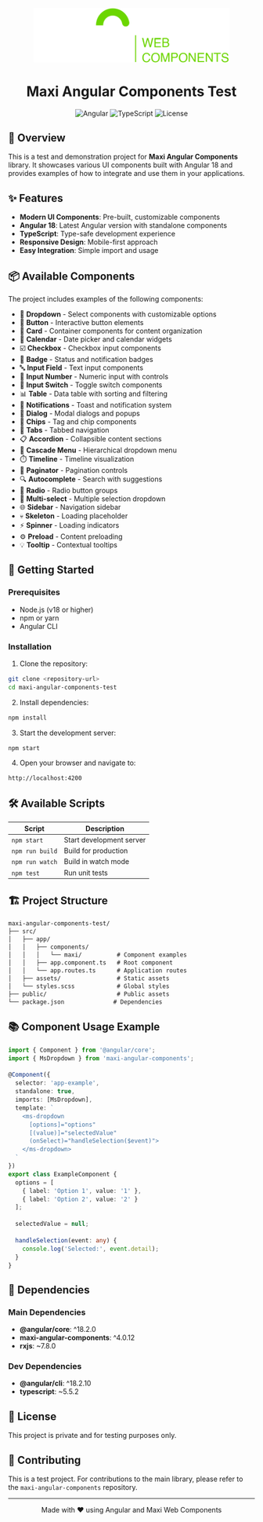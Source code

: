 <div align="center">
  <img src="./public/assets/logo.png" alt="Maxi Web Components Logo" width="400"/>

  # Maxi Angular Components Test

  ![Angular](https://img.shields.io/badge/Angular-18.2.0-red)
  ![TypeScript](https://img.shields.io/badge/TypeScript-5.5.2-blue)
  ![License](https://img.shields.io/badge/license-Private-lightgrey)
</div>

## 📖 Overview

This is a test and demonstration project for **Maxi Angular Components** library. It showcases various UI components built with Angular 18 and provides examples of how to integrate and use them in your applications.

## ✨ Features

- **Modern UI Components**: Pre-built, customizable components
- **Angular 18**: Latest Angular version with standalone components
- **TypeScript**: Type-safe development experience
- **Responsive Design**: Mobile-first approach
- **Easy Integration**: Simple import and usage

## 📦 Available Components

The project includes examples of the following components:

- 🔽 **Dropdown** - Select components with customizable options
- 🔘 **Button** - Interactive button elements
- 🎴 **Card** - Container components for content organization
- 📅 **Calendar** - Date picker and calendar widgets
- ☑️ **Checkbox** - Checkbox input components
- 🎯 **Badge** - Status and notification badges
- 🔤 **Input Field** - Text input components
- 🔢 **Input Number** - Numeric input with controls
- 🔄 **Input Switch** - Toggle switch components
- 📊 **Table** - Data table with sorting and filtering
- 🔔 **Notifications** - Toast and notification system
- 💬 **Dialog** - Modal dialogs and popups
- 🎨 **Chips** - Tag and chip components
- 📑 **Tabs** - Tabbed navigation
- 📋 **Accordion** - Collapsible content sections
- 🍔 **Cascade Menu** - Hierarchical dropdown menu
- ⏱️ **Timeline** - Timeline visualization
- 📄 **Paginator** - Pagination controls
- 🔍 **Autocomplete** - Search with suggestions
- 🔘 **Radio** - Radio button groups
- 🎯 **Multi-select** - Multiple selection dropdown
- 🌐 **Sidebar** - Navigation sidebar
- 💀 **Skeleton** - Loading placeholder
- ⚡ **Spinner** - Loading indicators
- ⚙️ **Preload** - Content preloading
- 💡 **Tooltip** - Contextual tooltips

## 🚀 Getting Started

### Prerequisites

- Node.js (v18 or higher)
- npm or yarn
- Angular CLI

### Installation

1. Clone the repository:
```bash
git clone <repository-url>
cd maxi-angular-components-test
```

2. Install dependencies:
```bash
npm install
```

3. Start the development server:
```bash
npm start
```

4. Open your browser and navigate to:
```
http://localhost:4200
```

## 🛠️ Available Scripts

| Script | Description |
|--------|-------------|
| `npm start` | Start development server |
| `npm run build` | Build for production |
| `npm run watch` | Build in watch mode |
| `npm test` | Run unit tests |

## 🏗️ Project Structure

```
maxi-angular-components-test/
├── src/
│   ├── app/
│   │   ├── components/
│   │   │   └── maxi/          # Component examples
│   │   ├── app.component.ts   # Root component
│   │   └── app.routes.ts      # Application routes
│   ├── assets/                # Static assets
│   └── styles.scss            # Global styles
├── public/                    # Public assets
└── package.json              # Dependencies
```

## 📚 Component Usage Example

```typescript
import { Component } from '@angular/core';
import { MsDropdown } from 'maxi-angular-components';

@Component({
  selector: 'app-example',
  standalone: true,
  imports: [MsDropdown],
  template: `
    <ms-dropdown
      [options]="options"
      [(value)]="selectedValue"
      (onSelect)="handleSelection($event)">
    </ms-dropdown>
  `
})
export class ExampleComponent {
  options = [
    { label: 'Option 1', value: '1' },
    { label: 'Option 2', value: '2' }
  ];
  
  selectedValue = null;
  
  handleSelection(event: any) {
    console.log('Selected:', event.detail);
  }
}
```

## 🔧 Dependencies

### Main Dependencies
- **@angular/core**: ^18.2.0
- **maxi-angular-components**: ^4.0.12
- **rxjs**: ~7.8.0

### Dev Dependencies
- **@angular/cli**: ^18.2.10
- **typescript**: ~5.5.2

## 📝 License

This project is private and for testing purposes only.

## 🤝 Contributing

This is a test project. For contributions to the main library, please refer to the `maxi-angular-components` repository.

---

<div align="center">
  Made with ❤️ using Angular and Maxi Web Components
</div>

